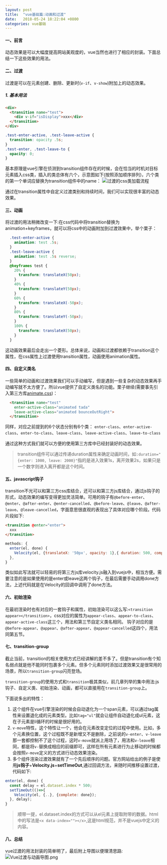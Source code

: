```yaml
---
layout: post
title:  "vue基础篇:动画和过渡"
date:   2018-05-24 18:22:04 +0800
categories: vue基础
---
```


#### 一、前言

动态效果是可以大幅度提高网站美观度的，vue当然也进行了相应的封装。下面总结一下这些效果的用法。

#### 二、过渡

过渡是可以在元素创建、删除、更新时(`v-if`、`v-show`)附加上的动态效果。

##### 1. 基本用法

```html
<div>
  <transition name="test">
    <div v-if="isDisplay">xxx</div>
  </transition>
</div>
```

```css
.test-enter-active, .test-leave-active {
  transition: opacity .5s;
}
.test-enter, .test-leave-to {
  opacity: 0;
}
```

基本原理是vue引擎在侦测到transition组件存在的时候，会在恰当的时机对目标元素插入css类，插入的类总体有六个，示意图如下(按照添加顺序排列)，六个类的第一个单词应替换为transition组件中的name：
![过渡的css类加载流程](https://cn.vuejs.org/images/transition.png)

通过在transition属性中自定义过渡类别和持续时间，我们可以实现很丰富的动态效果。

#### 三、动画

将过渡的用法稍微改变一下:在css代码中将transition替换为animation+keyframes，就可以将css中的动画附加到过渡效果中，举个栗子：

```css
  .test-enter-active {
    animation: test .5s;
  }
  .test-leave-active {
    animation: test .5s reverse;
  }
  @keyframes test {
    20% {
      transform: translateX(50px);
    }
    40% {
      transform: translateY(50px);
    }
    60% {
      transform: translateX(-50px);
    }
    80% {
      transform: translateY(-50px);
    }
    100% {
      transform: translateX(50px);
    }
  }
```

这动画效果最后会走出一个菱形。总体来说，动画和过渡都依赖于transition这个属性，在css属性上过渡使用transition属性，动画使用animation属性。

#### 四、自定义类名

一些简单的动画和过渡效果我们可以手动编写，但是遇到一些复杂的动态效果再手动编写就不太方便了。所以vue提供了自定义类名的功能。栗子继续(需要事先引入第三方库[animate.css](https://github.com/daneden/animate.css))：

```html
  <transition name="test"
    enter-active-class="animated tada"
    leave-active-class="animated bounceOutRight">
  </transition>
```

同样，对应之前提到的6个状态分别有6个类：
`enter-class`、`enter-active-class`、`enter-to-class`、`leave-class`、`leave-active-class`、`leave-to-class`

通过这种方式我们就可以方便的使用第三方库中已经封装好的动态效果。

> transition组件可以通过传递duration属性来确定动画时间，如`:duration="{enter: 1000, leave: 2000}"`指的是进入效果1s，离开效果2s，如果只是一个数字则进入离开都是这个时间。

#### 五、javascript钩子

transition不光可以和第三方css库结合，还可以和第三方js库结合，通过js钩子的形式，动态效果的编写变得更加灵活简单。可用的钩子有`@before-enter`、`@enter`、`@after-enter`、`@enter-cancelled`、`@before-leave`、`@leave`、`@after-leave`、`@leave-cancelled`，字面意思很直观的表现出了具体对应哪个阶段。代码片段如下:

```html
<transition @enter="enter">
  xxx
</transition>
```

```javascript
methods: {
  enter(el, done) {
    Velocity(el, {translateX: '50px', opacity: 1},{ duration: 500, complete: done });
  },
}
```

类似如此写法就可以轻易的将第三方js库velocity.js融入到vuejs中，相当方便。需要注意的是如果使用的是enter或leave这两个钩子，在最后需要手动调用done方法，上述代码就是在Velocity的回调中调用了done方法。

#### 六、初始渲染

在最初渲染时也有对应的一套钩子和属性，初始渲染可以这么写:`<transition appear></transition>`，css对应的属性为`appear-class`、`appear-to-class`、`appear-active-class`这三个，用法和第三节自定义类名相同。
钩子对应的是`@before-appear`、`@appear`、`@after-appear`、`@appear-cancelled`这四个，用法同第五节。

#### 七、transition-group

截止当前，transition的相关使用方式已经讲解的差不多了。但是transition有个知名弱点就是他不能同时包裹多个元素。但多个元素同时添加过渡效果又是很常用的场景，所以`transition-group`闪亮登场。

`transition-group`的使用方式和`transition`极其类似，前几章列举的集中用法:js钩子、自定义类、初始渲染、动画，都可以直接用在`transition-group`上。

下面说多出的特性：

1. 这个组件在vue引擎渲染的时候会自动退化为一个span元素，可以通过tag属性来设置退化成的元素类型。比如`tag="ul"`就会让组件自动退化成ul元素，这在子元素是li循环的时候是很好用的。
2. `v-move`特性，这个特性让一个，他会在元素改变定位的过程中使用。比如，多个元素换位置，这个过程既不是新增又不是删除，之前说的`v-enter`、`v-leave`那一套都控制不了这个过程，这时`v-move`就派上用场了，用法和`v-leave`相同，都是将`v-`替换成相应的前缀即可，这样在所有元素进行为止移动的时候都会按照`v-move`定义的方式进行动态效果渲染。
3. 多个组件渲染过渡效果就有了一个先后顺序的问题。官方网站给出的例子是使用**js钩子**+**Velocity.js**+**setTimeOut**,通过回调方法，来随时间推移设置过渡，代码如下:

```javascript
enter(el, done) {
  const delay = el.dataset.index * 500;
  setTimeOut(()=>{
    Velocity(el, {..}, {complete: done});
  }, delay);
}
```

> 顺带一提，el.dataset.index的方式可以从el元素上提取附带的数据。html中的写法是`<x data-index=""></x>`,这是html规范，并不是vuejs中定义的内容。

#### 八、总结

vue过渡的用法封装的简单明了，最后附上导图以便理清思路:
![Vue过渡与动画导图.png](https://i.loli.net/2018/05/24/5b06699797362.png)

